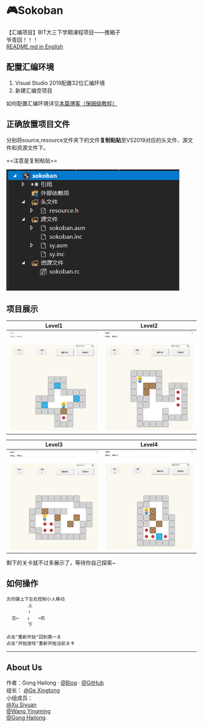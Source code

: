 # 🎮Sokoban 
【汇编项目】BIT大三下学期课程项目——推箱子  
爷青回！！！  
[README.md in English](https://github.com/TommyGong08/Sokoban/blob/main/English.md)
 
## 配置汇编环境 

1. Visual Studio 2019配置32位汇编环境
2. 新建汇编空项目

如何配置汇编环境详见[本篇博客（保姆级教程）](https://blog.csdn.net/weixin_43794327/article/details/117320493?spm=1001.2014.3001.5501)  

## 正确放置项目文件  

分别将source,resource文件夹下的文件**复制粘贴**至VS2019对应的头文件、源文件和资源文件下。

==注意是复制粘贴==

![set-file](pic/tutorial1.png)

## 项目展示


|                     Level1                                |                           Level2                          |
|:---------------------------------------------------------:|:---------------------------------------------------------:|
|                 ![game1](pic/game1.png)                   |                  ![game2](pic/game2.png)                  |

|                    Level3                                 |                            Level4                         |
|:---------------------------------------------------------:|:---------------------------------------------------------:|
|                 ![game3](pic/game3.png)                   |                  ![game4](pic/game4.png) |


剩下的关卡就不过多展示了，等待你自己探索~

## 如何操作
```
方向键上下左右控制小人移动  
        上
        ↑
  左←   ↓   →右
        下  

点击"重新开始"回到第一关  
点击"开始游戏"重新开始当前关卡  
```

---
## About Us 
作者：Gong Hailong · [@Blog](https://blog.csdn.net/weixin_43794327?spm=1019.2139.3001.5343) · [@GitHub](https://github.com/TommyGong08)  
组长： [@Ge Xingtong](https://github.com/MonsterGe)    
小组成员：   
[@Xu Siyuan](https://github.com/mcube-12139)     
[@Wang Yingming](https://github.com/smartoooo)   
[@Gong Hailong](https://github.com/TommyGong08).   




